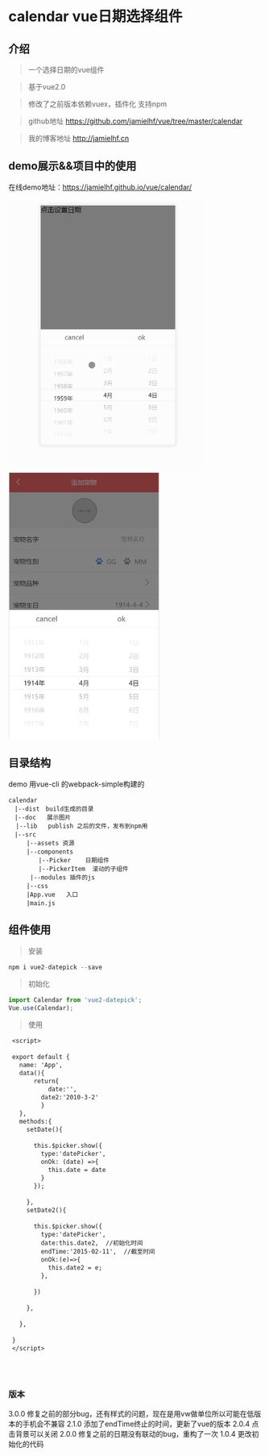 # calendar vue日期选择组件

## 介绍
>一个选择日期的vue组件

>基于vue2.0

>修改了之前版本依赖vuex，插件化  支持npm

>github地址 https://github.com/jamielhf/vue/tree/master/calendar

>我的博客地址 http://jamielhf.cn

## demo展示&&项目中的使用

在线demo地址：https://jamielhf.github.io/vue/calendar/

<img width = "384" src="doc/2.gif"/>
<img width = "300" src="doc/12.png"/>

## 目录结构

demo 用vue-cli 的webpack-simple构建的
```
calendar
　|--dist　build生成的目录
　|--doc   展示图片
  |--lib   publish 之后的文件，发布到npm用
　|--src
　　　|--assets 资源
　　　|--components
　　　　　|--Picker    日期组件
　　　　　|--PickerItem  滚动的子组件
      |--modules 插件的js
　　　|--css
　　　|App.vue   入口
　　　|main.js
```

## 组件使用
>安装
```javascript
npm i vue2-datepick --save
```

>初始化
```javascript
import Calendar from 'vue2-datepick';
Vue.use(Calendar);
```


>使用


```
 <script>

 export default {
   name: 'App',
   data(){
       return{
           date:'',
         date2:'2010-3-2'
         }
   },
   methods:{
     setDate(){

       this.$picker.show({
         type:'datePicker',
         onOk: (date) =>{
           this.date = date
         }
       });

     },
     setDate2(){

       this.$picker.show({
         type:'datePicker',
         date:this.date2,  //初始化时间
         endTime:'2015-02-11',  //截至时间
         onOk:(e)=>{
           this.date2 = e;
         },

       })

     },

   },

 }
 </script>




```


### 版本
3.0.0 修复之前的部分bug，还有样式的问题，现在是用vw做单位所以可能在低版本的手机会不兼容
2.1.0 添加了endTime终止的时间，更新了vue的版本
2.0.4 点击背景可以关闭
2.0.0 修复之前的日期没有联动的bug，重构了一次
1.0.4 更改初始化的代码

